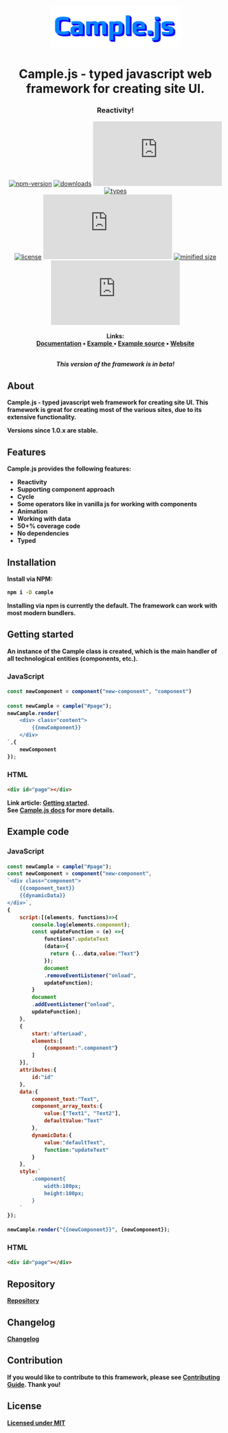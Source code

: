 <p align="center">
    <a href="https://www.npmjs.com/package/cample">
        <img src="https://github.com/Camplejs/media/blob/main/logo.png" alt="cample" >
    </a>
</p>
<h1 align="center">Cample.js - typed javascript web framework for creating site UI.</h1>
<h3 align="center">Reactivity!</h3>
<div align="center">

[![npm-version](https://img.shields.io/npm/v/cample?logo=npm&color=blue&style=flat-square)](https://www.npmjs.com/package/cample)
[![downloads](https://img.shields.io/npm/dt/cample?color=blue&style=flat-square)](https://www.npmjs.com/package/cample)
[![stars](https://img.shields.io/github/stars/Camplejs/Cample.js?logo=github&style=flat-square)](https://github.com/Camplejs/Cample.js)
[![types](https://img.shields.io/npm/types/cample?logo=typescript&style=flat-square)](https://github.com/Camplejs/Cample.js)<br>
[![license](https://img.shields.io/npm/l/cample?color=blue&style=flat-square)](https://github.com/Camplejs/Cample.js/blob/main/LICENSE)
[![repo-size](https://img.shields.io/github/repo-size/Camplejs/Cample.js?logo=github&style=flat-square)](https://github.com/Camplejs/Cample.js)
[![minified size](https://img.shields.io/bundlephobia/min/cample?logo=npm&style=flat-square)](https://www.npmjs.com/package/cample)
[![coverage](https://img.shields.io/codecov/c/github/camplejs/cample.js?color=blue&style=flat-square)](https://codecov.io/gh/Camplejs/Cample.js)

</div>

<div align="center"><b>Links:<br> <a href="https://camplejs.github.io/documentation/introduction.html">Documentation</a> • <a href="https://camplejs.github.io/example.html"> Example </a> • <a href="https://github.com/Camplejs/example/blob/main/example.js">Example source</a> • <a href="https://camplejs.github.io">Website</a> </div>
<br>

<p align="center"><b><i>This version of the framework is in beta!</i></b></p>

## About

Cample.js - typed javascript web framework for creating site UI. This framework is great for creating most of the various sites, due to its extensive functionality.

Versions since 1.0.x are stable.

## Features

Cample.js provides the following features:

- **Reactivity**
- **Supporting component approach**
- **Cycle**
- **Some operators like in vanilla js for working with components**
- **Animation**
- **Working with data**
- **50+% coverage code**
- **No dependencies**
- **Typed**
  
## Installation

Install via NPM:
```bash
npm i -D cample 
```
Installing via npm is currently the default. The framework can work with most modern bundlers.

## Getting started
An instance of the Cample class is created, which is the main handler of all technological entities (components, etc.).
  
### JavaScript
```javascript
const newComponent = component("new-component", "component")
            
const newCample = cample("#page");
newCample.render(`
    <div> class="content">
        {{newComponent}}
    </div>
`,{
    newComponent
});
```
### HTML
```html
<div id="page"></div>
```
Link article: <a href="https://camplejs.github.io/documentation/getting-started.html">Getting started</a>.<br>
See <a href="https://camplejs.github.io/documentation/introduction.html">Cample.js docs</a> for more details.
## Example code
### JavaScript
```javascript
const newCample = cample("#page");
const newComponent = component("new-component", 
`<div class="component">
    {{component_text}}
    {{dynamicData}}
</div>`,
{
    script:[(elements, functions)=>{
        console.log(elements.component);
        const updateFunction = (e) =>{
            functions?.updateText
            (data=>{
              return {...data,value:"Text"}
            });
            document
            .removeEventListener("onload",
            updateFunction);
        }
        document
        .addEventListener("onload",
        updateFunction);
    },
    {
        start:'afterLoad',
        elements:[
            {component:".component"}
        ]
    }],
    attributes:{
        id:"id"
    },
    data:{
        component_text:"Text",
        component_array_texts:{
            value:["Text1", "Text2"],
            defaultValue:"Text"
        },
        dynamicData:{
            value:"defaultText",
            function:"updateText"
        }
    },
    style:`
        .component{
            width:100px;
            height:100px;
        }
    `
});

newCample.render("{{newComponent}}", {newComponent});
```
### HTML
```html
<div id="page"></div>
```

## Repository
  
[Repository](https://github.com/Camplejs/Cample.js)
  
## Changelog

[Changelog](https://github.com/Camplejs/Cample.js/releases)
  
## Contribution
  
If you would like to contribute to this framework, please see [Contributing Guide](https://github.com/Camplejs/Cample.js/blob/main/CONTRIBUTING.md). Thank you!

## License
[Licensed under MIT](https://github.com/Camplejs/Cample.js/blob/main/LICENSE)
